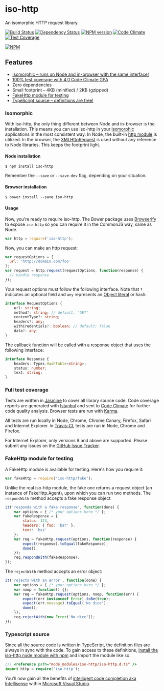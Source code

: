 # iso-http

An isomorphic HTTP request library.

[![Build Status](https://secure.travis-ci.org/jedmao/iso-http.svg)](http://travis-ci.org/jedmao/iso-http)
[![Dependency Status](https://david-dm.org/jedmao/iso-http.svg)](https://david-dm.org/jedmao/iso-http)
[![NPM version](https://badge.fury.io/js/iso-http.svg)](http://badge.fury.io/js/iso-http)
[![Code Climate](https://codeclimate.com/github/jedmao/iso-http/badges/gpa.svg)](https://codeclimate.com/github/jedmao/iso-http)
[![Test Coverage](https://codeclimate.com/github/jedmao/iso-http/badges/coverage.svg)](https://codeclimate.com/github/jedmao/iso-http)

[![NPM](https://nodei.co/npm/iso-http.svg?downloads=true)](https://nodei.co/npm/iso-http/)


## Features

- [Isomorphic &ndash; runs on Node and in-browser with the same interface!](#isomorphic)
- [100% test coverage with 4.0 Code Climate GPA](#full-test-coverage)
- Zero dependencies
- Small footprint &ndash; 4KB (minified) / 2KB (gzipped)
- [FakeHttp module for testing](#fake-http-module-for-testing)
- [TypeScript source &ndash; definitions are free!](#typescript-source)


### Isomorphic

With iso-http, the only thing different between Node and in-browser is the installation. This means you can use iso-http in your [isomorphic](https://www.google.com/search?q=isomoprhic%20javascript) applications in the most consistent way. In Node, the built-in [http module](http://nodejs.org/api/http.html#http_http_request_options_callback) is utilized. In the browser, the [XMLHttpRequest](https://developer.mozilla.org/en-US/docs/Web/API/XMLHttpRequest) is used without any reference to Node libraries. This keeps the footprint light.


#### Node installation

```
$ npm install iso-http
```

Remember the `--save` or `--save-dev` flag, depending on your situation.


#### Browser installation

```
$ bower install --save iso-http
```


#### Usage

Now, you're ready to require iso-http. The Bower package uses [Browserify](http://browserify.org/) to expose `iso-http` so you can require it in the CommonJS way, same as Node.

```js
var http = require('iso-http');
```

Now, you can make an http request:

```js
var requestOptions = {
  url: 'http://domain.com/foo'
};
var request = http.request(requestOptions, function(response) {
  // handle response
});
```

Your request options must follow the following interface. Note that `?` indicates an optional field and `any` represents an [Object literal](https://developer.mozilla.org/en-US/docs/Web/JavaScript/Guide/Values,_variables,_and_literals#Object_literals) or hash.

```ts
interface RequestOptions {
	url: string;
	method?: string; // default: 'GET'
	contentType?: string;
	headers?: any;
	withCredentials?: boolean; // default: false
	data?: any;
}
```

The callback function will be called with a response object that uses the following interface:

```ts
interface Response {
	headers: Types.HashTable<string>;
	status: number;
	text: string;
}
```


### Full test coverage

Tests are written in [Jasmine](http://jasmine.github.io/) to cover all library source code. Code coverage reports are generated with [Istanbul](http://gotwarlost.github.io/istanbul/) and sent to [Code Climate](https://codeclimate.com/github/jedmao/iso-http) for further code quality analysis. Browser tests are run with [Karma](http://karma-runner.github.io/).

All tests are run locally in Node, Chrome, Chrome Canary, Firefox, Safari and Internet Explorer. In [Travis-CI](https://travis-ci.org/jedmao/iso-http), tests are run in Node, Chrome and Firefox.

For Internet Explorer, only versions 9 and above are supported. Please submit any issues on the [GitHub Issue Tracker](https://github.com/jedmao/iso-http/issues).


### FakeHttp module for testing

A FakeHttp module is available for testing. Here's how you require it:

```js
var fakeHttp = require('iso-http/fake');
```

Unlike the real iso-http module, the fake one returns a request object (an instance of FakeHttp.Agent), upon which you can run two methods. The `respondWith` method accepts a fake response object:

```js
it('responds with a fake response', function(done) {
	var options = { /* your options here */ };
	var fakeResponse = {
		status: 123,
		headers: { foo: 'bar' },
		text: 'baz'
	};
	var req = fakeHttp.request(options, function(response) {
		expect(response).toEqual(fakeResponse);
		done();
	});
	req.respondWith(fakeResponse);
});
```

The `rejectWith` method accepts an error object:

```js
it('rejects with an error', function(done) {
	var options = { /* your options here */ };
	var noop = function() {};
	var req = fakeHttp.request(options, noop, function(err) {
		expect(err instanceof Error).toBe(true);
		expect(err.message).toEqual('No dice');
		done();
	});
	req.rejectWith(new Error('No dice'));
});
```


### Typescript source

Since all the source code is written in TypeScript, the definition files are always in sync with the code. To gain access to these definitions, [install the iso-http node module with npm](#node-installation) and import the module like so:

```ts
/// <reference path="node_modules/iso-http/iso-http.d.ts" />
import http = require('iso-http');
```

You'll now gain all the benefits of [intelligent code completion aka Intellisense](http://en.wikipedia.org/wiki/Intelligent_code_completion) within [Microsoft Visual Studio](http://www.visualstudio.com/).
